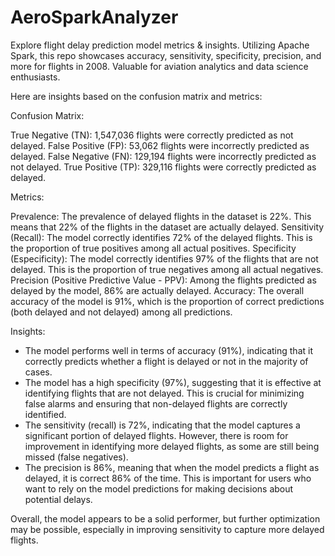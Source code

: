 # AeroSparkAnalyzer
Explore flight delay prediction model metrics &amp; insights. Utilizing Apache Spark, this repo showcases accuracy, sensitivity, specificity, precision, and more for flights in 2008. Valuable for aviation analytics and data science enthusiasts.


Here are insights based on the confusion matrix and metrics:

Confusion Matrix:

True Negative (TN): 1,547,036 flights were correctly predicted as not delayed.
False Positive (FP): 53,062 flights were incorrectly predicted as delayed.
False Negative (FN): 129,194 flights were incorrectly predicted as not delayed.
True Positive (TP): 329,116 flights were correctly predicted as delayed.

Metrics:

Prevalence: The prevalence of delayed flights in the dataset is 22%. This means that 22% of the flights in the dataset are actually delayed.
Sensitivity (Recall): The model correctly identifies 72% of the delayed flights. This is the proportion of true positives among all actual positives.
Specificity (Especificity): The model correctly identifies 97% of the flights that are not delayed. This is the proportion of true negatives among all actual negatives.
Precision (Positive Predictive Value - PPV): Among the flights predicted as delayed by the model, 86% are actually delayed.
Accuracy: The overall accuracy of the model is 91%, which is the proportion of correct predictions (both delayed and not delayed) among all predictions.

Insights:
- The model performs well in terms of accuracy (91%), indicating that it correctly predicts whether a flight is delayed or not in the majority of cases.
- The model has a high specificity (97%), suggesting that it is effective at identifying flights that are not delayed. This is crucial for minimizing false alarms and ensuring that non-delayed flights are correctly identified.
- The sensitivity (recall) is 72%, indicating that the model captures a significant portion of delayed flights. However, there is room for improvement in identifying more delayed flights, as some are still being missed (false negatives).
- The precision is 86%, meaning that when the model predicts a flight as delayed, it is correct 86% of the time. This is important for users who want to rely on the model predictions for making decisions about potential delays.

Overall, the model appears to be a solid performer, but further optimization may be possible, especially in improving sensitivity to capture more delayed flights.
